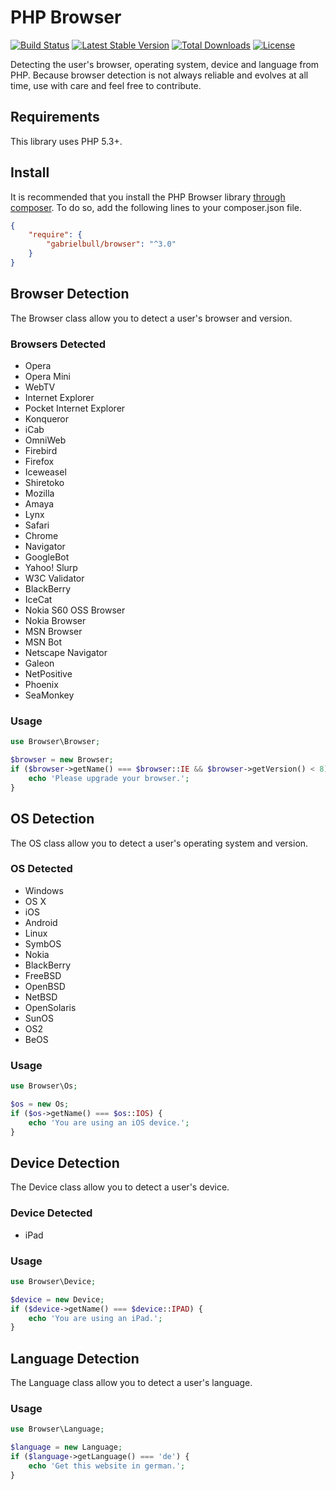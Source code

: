 PHP Browser
===========

[![Build Status](https://img.shields.io/travis/gabrielbull/php-browser/master.svg?style=flat)](https://travis-ci.org/gabrielbull/php-browser)
[![Latest Stable Version](http://img.shields.io/packagist/v/gabrielbull/browser.svg?style=flat)](https://packagist.org/packages/gabrielbull/browser)
[![Total Downloads](https://img.shields.io/packagist/dt/gabrielbull/browser.svg?style=flat)](https://packagist.org/packages/gabrielbull/browser)
[![License](https://img.shields.io/packagist/l/gabrielbull/browser.svg?style=flat)](https://packagist.org/packages/gabrielbull/browser)

Detecting the user's browser, operating system, device and language from PHP. Because browser detection is not always
reliable and evolves at all time, use with care and feel free to contribute.

## Requirements

This library uses PHP 5.3+.

## Install

It is recommended that you install the PHP Browser library [through composer](http://getcomposer.org). To do so, add the following lines to your composer.json file.

```JSON
{
    "require": {
        "gabrielbull/browser": "^3.0"
    }
}
```

## Browser Detection

The Browser class allow you to detect a user's browser and version.

### Browsers Detected

 * Opera
 * Opera Mini
 * WebTV
 * Internet Explorer
 * Pocket Internet Explorer
 * Konqueror
 * iCab
 * OmniWeb
 * Firebird
 * Firefox
 * Iceweasel
 * Shiretoko
 * Mozilla
 * Amaya
 * Lynx
 * Safari
 * Chrome
 * Navigator
 * GoogleBot
 * Yahoo! Slurp
 * W3C Validator
 * BlackBerry
 * IceCat
 * Nokia S60 OSS Browser
 * Nokia Browser
 * MSN Browser
 * MSN Bot
 * Netscape Navigator
 * Galeon
 * NetPositive
 * Phoenix
 * SeaMonkey

### Usage

```php
use Browser\Browser;

$browser = new Browser;
if ($browser->getName() === $browser::IE && $browser->getVersion() < 8) {
	echo 'Please upgrade your browser.';
}
```

## OS Detection

The OS class allow you to detect a user's operating system and version.

### OS Detected

 * Windows
 * OS X
 * iOS
 * Android
 * Linux
 * SymbOS
 * Nokia
 * BlackBerry
 * FreeBSD
 * OpenBSD
 * NetBSD
 * OpenSolaris
 * SunOS
 * OS2
 * BeOS

### Usage

```php
use Browser\Os;

$os = new Os;
if ($os->getName() === $os::IOS) {
	echo 'You are using an iOS device.';
}
```

## Device Detection

The Device class allow you to detect a user's device.

### Device Detected

 * iPad

### Usage

```php
use Browser\Device;

$device = new Device;
if ($device->getName() === $device::IPAD) {
	echo 'You are using an iPad.';
}
```

## Language Detection

The Language class allow you to detect a user's language.

### Usage

```php
use Browser\Language;

$language = new Language;
if ($language->getLanguage() === 'de') {
	echo 'Get this website in german.';
}
```
